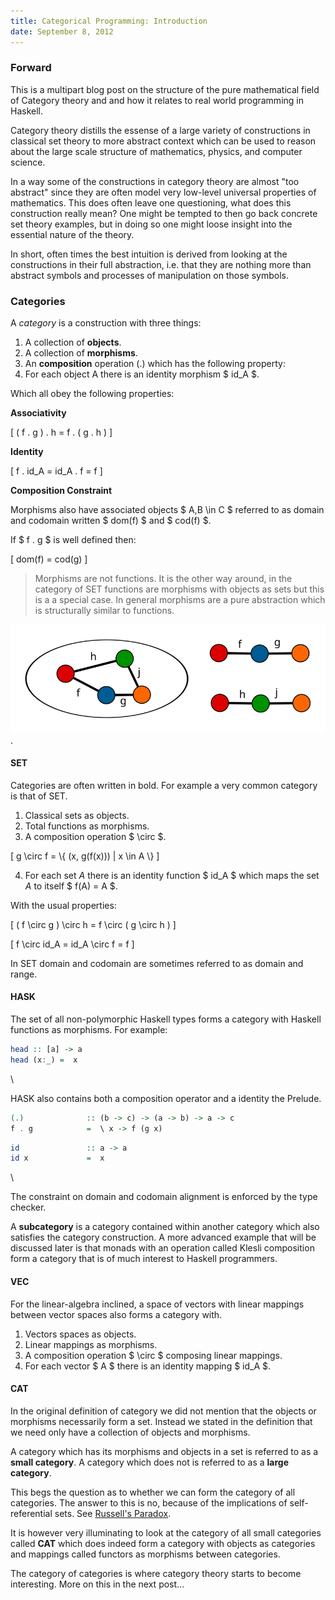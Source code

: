 ```yaml
---
title: Categorical Programming: Introduction
date: September 8, 2012
---
```


### Forward

This is a multipart blog post on the structure of the pure mathematical
field of Category theory and and how it relates to real world
programming in Haskell.

Category theory distills the essense of a large variety of constructions
in classical set theory to more abstract context which can be used to
reason about the large scale structure of mathematics, physics, and
computer science.

In a way some of the constructions in category theory are almost "too
abstract" since they are often model very low-level universal properties
of mathematics. This does often leave one questioning, what does this
construction really mean? One might be tempted to then go back concrete
set theory examples, but in doing so one might loose insight into the
essential nature of the theory.

In short, often times the best intuition is derived from looking
at the constructions in their full abstraction, i.e. that they
are nothing more than abstract symbols and processes of
manipulation on those symbols.

### Categories

A *category* is a construction with three things:

1. A collection of **objects**.
2. A collection of **morphisms**.
3. An **composition** operation (.) which has the following property:
4. For each object A there is an identity morphism $ id_A $.

Which all obey the following properties:

**Associativity**

\[
    ( f . g ) . h = f . ( g . h )
\]

**Identity**

\[
    f . id_A  = id_A . f = f
\]

**Composition Constraint**

Morphisms also have associated objects $ A,B \\in C $ referred to as domain
and codomain written $ dom(f) $ and $ cod(f) $.

If $ f . g $ is well defined then:

\[
dom(f) = cod(g)
\]

> Morphisms are not functions. It is the other way around, in the
> category of SET functions are morphisms with objects as sets but this
> is a a special case. In general morphisms are a pure abstraction which
> is structurally similar to functions.

![Illustration](/images/category1.svg).

#### SET

Categories are often written in bold. For example a very common
category is that of SET.

1. Classical sets as objects.
2. Total functions as morphisms.
3. A composition operation $ \\circ $.

\[
g \\circ f = \\{ (x, g(f(x))) | x \\in A \\}
\]

4. For each set $A$ there is an identity function $ id_A $ which
maps the set $A$ to itself $ f(A) = A $.

With the usual properties:

\[
    ( f \\circ g ) \\circ h = f \\circ ( g \\circ h )
\]

\[
    f \\circ id_A  = id_A \\circ f = f
\]

In SET domain and codomain are sometimes referred to as domain and range.


#### HASK

The set of all non-polymorphic Haskell types forms a category
with Haskell functions as morphisms. For example:

```haskell
head :: [a] -> a
head (x:_) =  x
```

\

HASK also contains both a composition operator and a identity the
Prelude.

```haskell
(.)              :: (b -> c) -> (a -> b) -> a -> c
f . g            =  \ x -> f (g x)
```

```haskell
id               :: a -> a
id x             =  x
```

\

The constraint on domain and codomain alignment is enforced
by the type checker.

A **subcategory** is a category contained within another category
which also satisfies the category construction. A more advanced
example that will be discussed later is that monads with an
operation called Klesli composition form a category that is of
much interest to Haskell programmers.

#### VEC

For the linear-algebra inclined, a space of vectors with linear mappings
between vector spaces also forms a category with.

1. Vectors spaces as objects.
2. Linear mappings as morphisms.
3. A composition operation $ \\circ $ composing linear mappings.
4. For each vector $ A $ there is an identity mapping $ id_A $.

#### CAT

In the original definition of category we did not mention that the
objects or morphisms necessarily form a set. Instead we stated in the
definition that we need only have a collection of objects and morphisms.

A category which has its morphisms and objects in a set is referred to as a
**small category**. A category which does not is referred to as a
**large category**.

This begs the question as to whether we can form the category
of all categories. The answer to this is no, because of
the implications of self-referential sets. See [Russell's
Paradox](http://en.wikipedia.org/wiki/Russell's_paradox).

It is however very illuminating to look at the category of all small
categories called **CAT** which does indeed form a category with objects
as categories and mappings called functors as morphisms between
categories.

The category of categories is where category theory starts to
become interesting. More on this in the next post...
